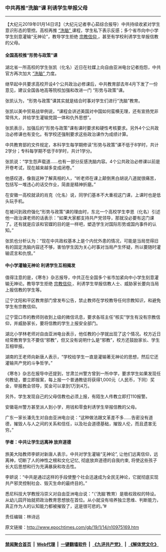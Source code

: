 ### 中共再推“洗脑”课 利诱学生举报父母
------------------------

<p>
 【大纪元2019年01月14日讯】（大纪元记者李心茹综合报导）中共持续收紧对学生意识形态的管控。高校再推
 <a href="http://www.epochtimes.com/gb/tag/%E2%80%9C%E6%B4%97%E8%84%91%E2%80%9D.html">
  “洗脑”
 </a>
 课程，学生私下表示反感；多个省市向中小学学生刻意灌输“无神论”，教导学生拒绝
 <a href="http://www.epochtimes.com/gb/tag/%E5%AE%97%E6%95%99%E4%BF%A1%E4%BB%B0.html">
  宗教信仰
 </a>
 ，甚至有学校利诱学生举报信教的父母。
</p>
<h4>
 全国高校推“形势与政策”课
</h4>
<p>
 湖北省一所高校的学生张凯（化名）近日在社媒上向自由亚洲电台记者抱怨，中共官方再次加大
 <a href="http://www.epochtimes.com/gb/tag/%E2%80%9C%E6%B4%97%E8%84%91%E2%80%9D.html">
  “洗脑”
 </a>
 力度。
</p>
<p>
 继早起中共要求高校开设4个公共政治必修课后，中共教育部去年4月下发了一份意见，建议全国各地高等院校加强和改进一门 “形势与政策”课。
</p>
<p>
 张凯认为，“形势与政策”课其实就是结合时事对学生们进行“洗脑”教育。
</p>
<p>
 张凯以美中贸易战举例说，“课程会讲述美国对中国如何蛮横无理，还有宣扬党非常伟大，并给学生灌输党国一体和仇外思想”。
</p>
<p>
 张凯表示，加强后的“形势与政策”课有课时要求和硬性考核要求。另外4个公共政治必修课也有变化。有学校还强制要求这些政治课作为成绩计算。
</p>
<p>
 中共教育部的文件规定，本科学生每学期修读“形势与政策”课不低于8学时，共计2学分；专科每学期不低于8学时，共计1学分。
</p>
<p>
 张凯说：“学生怨声载道……也有一部分反感洗脑内容。4个公共政治必修课以前是开卷考试，现在越来越多变成闭卷。”
</p>
<p>
 他感叹道，像我这种了解真相的人，“听老师在课上颠倒黑白胡说八道就很痛苦，包括写一堆违心的话交作业，简直是精神折磨。”
</p>
<p>
 在安徽一高校就读的肖克（化名）说，同学们基本不大重视这门课，上课时也是低头玩手机。
</p>
<p>
 在被问到政府强化“形势与政策”课的理由时，东北一个高校学生李恩（化名）引述他一政治课老师的话表示：“如果大家都支持共产党领导，那就没必要有这门课了。还有就是应该和官媒的目的是一样吧，塑造学生对国际形势或国内事件的认知。”
</p>
<p>
 张凯也分析认为：“现在中共政权基本上是个内忧外患的情况，可能是当局觉得旧有的固定洗脑内容还不够，害怕学生因为关心时事对当局产生怀疑，所以要随时灌输谎言和仇恨。”
</p>
<h4>
 中小学灌输无神论 利诱学生互相揭发
</h4>
<p>
 值得注意的是，《寒冬》杂志报导，中共正在全国多个省市加紧向中小学生刻意灌输无神论。教导学生拒绝
 <a href="http://www.epochtimes.com/gb/tag/%E5%AE%97%E6%95%99%E4%BF%A1%E4%BB%B0.html">
  宗教信仰
 </a>
 、利诱学生举报信教人士、威胁家长要向当局上报信教的学生等。
</p>
<p>
 辽宁沈阳和平区教育部门曾发布公告，禁止教师在学校教导任何宗教知识，和避免学生有宗教信仰。
</p>
<p>
 辽宁营口市的教师则收到上级的微信讯息，要求各班主任“核实”学生有没有宗教信仰，并威胁家长，要将信教的学生上报安全部门。
</p>
<p>
 湖北小学林老师对自由亚洲电台表示，他任教的小学就出现了这个情况。校方近日经常教育学生不要信“邪教”，但又没有说明什么是“邪教”，校方还鼓励家长、学生互相举报。
</p>
<p>
 湖南的王老师向新唐人表示，“学校给学生一直是灌输著无神论的思想，然后它还灌输共产党的斗争哲学。”
</p>
<p>
 《寒冬》杂志在报导中还提到，甘肃兰州警方曾到一所中学，要求学生如果发现任何教徒，要立即报案，每上报一个普通教徒将获得1,000元（人民币，下同）奖金，举报教会领导，奖金可以拿到1万到4万。
</p>
<p>
 另外，学生发现自己的父母信教也必须上报，有陌生人传教立即打110报警。
</p>
<p>
 安徽亳州警方甚至派人到小学，用钱和零食利诱学生举报信教的父母。
</p>
<p>
 广东一家长潘先生对自由亚洲电台说：“这种做法跟文革差不多……告密没有道德，摧毁人与人之间的关系和信任，以及社会道德基础，摧毁人伦，而且遗害无穷。”
</p>
<h4>
 学者：中共让学生远离神 放弃道德
</h4>
<p>
 旅美大陆教师李妍对新唐人表示，中共对学生灌输“无神论”, 让他们远离信仰，远离神，切断了人的神性之根和文化记忆, 彻底放弃道德的自我约束, 将使这些孩子长大后思想和行为充满暴戾和攻击性。
</p>
<p>
 李妍说：“中共是通过这样的手段使整个社会迅速成为全民无神论，它就彻底实现共产邪灵控制社会、毁灭生命的最终目的。”
</p>
<p>
 悉尼科技大学教授冯崇义对自由亚洲电台说：“（‘洗脑’教育）是极权政权的特设。从幼儿园开始就把政治教育思想放在首位。从小就没有培养独立思维、判断能力，真正作为人的认知能力都被摧毁了，这是很可悲的。”#
</p>
<p>
 责任编辑：林诗远
</p>

原文链接：http://www.epochtimes.com/gb/19/1/14/n10975169.htm


------------------------
#### [禁闻聚合首页](https://github.com/gfw-breaker/banned-news/blob/master/README.md) &nbsp;|&nbsp; [Web代理](https://github.com/gfw-breaker/open-proxy/blob/master/README.md) &nbsp;|&nbsp; [一键翻墙软件](https://github.com/gfw-breaker/nogfw/blob/master/README.md) &nbsp;|&nbsp; [《九评共产党》](https://github.com/gfw-breaker/9ping.md/blob/master/README.md#九评之一评共产党是什么) &nbsp;|&nbsp; [《解体党文化》](https://github.com/gfw-breaker/jtdwh.md/blob/master/README.md#绪论)